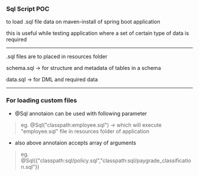 ### Sql Script POC

to load .sql file data on maven-install of spring boot application

this is useful while testing application where a set of certain type of data is required

-------------------------------------------------------------------------------------

.sql files are to placed in resources folder 

schema.sql -> for structure and metadata of tables in a schema 

data.sql -> for DML and required data

----------------------------------------------------------------------------------

### For loading custom files 


- @Sql annotaion can be used with following parameter

 > eg. @Sql("classpath:employee.sql")
> -> which will execute "employee.sql" file in resources folder of application

- also above annotaion accepts array of arguments

> eg. @Sql({"classpath:sql/policy.sql","classpath:sql/paygrade_classification.sql"}) 

